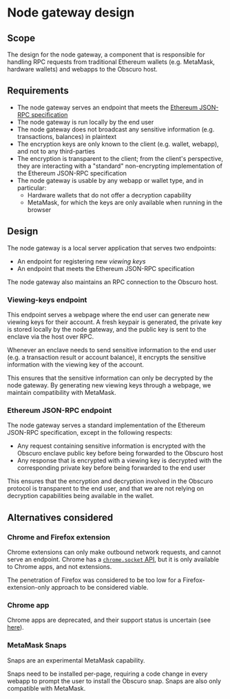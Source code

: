 # Node gateway design

## Scope

The design for the node gateway, a component that is responsible for handling RPC requests from traditional Ethereum 
wallets (e.g. MetaMask, hardware wallets) and webapps to the Obscuro host.

## Requirements

* The node gateway serves an endpoint that meets the [Ethereum JSON-RPC specification
  ](https://playground.open-rpc.org/?schemaUrl=https://raw.githubusercontent.com/ethereum/eth1.0-apis/assembled-spec/openrpc.json)
* The node gateway is run locally by the end user
* The node gateway does not broadcast any sensitive information (e.g. transactions, balances) in plaintext
* The encryption keys are only known to the client (e.g. wallet, webapp), and not to any third-parties
* The encryption is transparent to the client; from the client's perspective, they are interacting with a "standard" 
  non-encrypting implementation of the Ethereum JSON-RPC specification
* The node gateway is usable by any webapp or wallet type, and in particular:
  * Hardware wallets that do not offer a decryption capability
  * MetaMask, for which the keys are only available when running in the browser

## Design

The node gateway is a local server application that serves two endpoints:

* An endpoint for registering new *viewing keys*
* An endpoint that meets the Ethereum JSON-RPC specification

The node gateway also maintains an RPC connection to the Obscuro host.

### Viewing-keys endpoint

This endpoint serves a webpage where the end user can generate new viewing keys for their account. A fresh keypair is 
generated, the private key is stored locally by the node gateway, and the public key is sent to the enclave via the 
host over RPC.

Whenever an enclave needs to send sensitive information to the end user (e.g. a transaction result or account balance), 
it encrypts the sensitive information with the viewing key of the account.

This ensures that the sensitive information can only be decrypted by the node gateway. By generating new viewing keys 
through a webpage, we maintain compatibility with MetaMask.

### Ethereum JSON-RPC endpoint

The node gateway serves a standard implementation of the Ethereum JSON-RPC specification, except in the following 
respects:

* Any request containing sensitive information is encrypted with the Obscuro enclave public key before being forwarded 
  to the Obscuro host
* Any response that is encrypted with a viewing key is decrypted with the corresponding private key before being 
  forwarded to the end user

This ensures that the encryption and decryption involved in the Obscuro protocol is transparent to the end user, and 
that we are not relying on decryption capabilities being available in the wallet.

## Alternatives considered

### Chrome and Firefox extension

Chrome extensions can only make outbound network requests, and cannot serve an endpoint. Chrome has a [`chrome.socket` 
API](https://developer.chrome.com/docs/extensions/reference/socket/), but it is only available to Chrome apps, and not 
extensions.

The penetration of Firefox was considered to be too low for a Firefox-extension-only approach to be considered viable.

### Chrome app

Chrome apps are deprecated, and their support status is uncertain (see 
[here](https://blog.chromium.org/2021/10/extending-chrome-app-support-on-chrome.html)).

### MetaMask Snaps

Snaps are an experimental MetaMask capability.

Snaps need to be installed per-page, requiring a code change in every webapp to prompt the user to install the Obscuro 
snap. Snaps are also only compatible with MetaMask.
